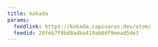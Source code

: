 ```yaml
---
title: kokada
params:
  feedlink: https://kokada.capivaras.dev/atom/
  feedid: 28feb7f0bd8adba419ab0df9eead5de3
---
```

